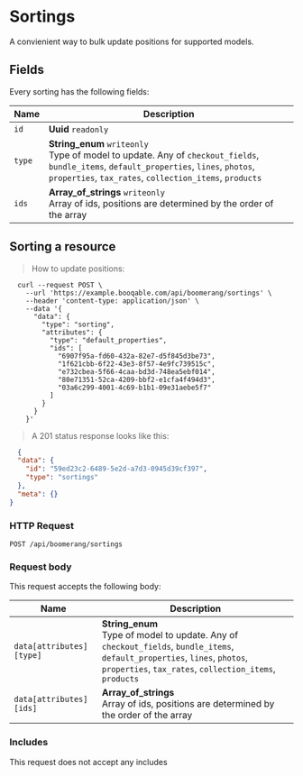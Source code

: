 # Sortings

A convienient way to bulk update positions for supported models.

## Fields
Every sorting has the following fields:

Name | Description
-- | --
`id` | **Uuid** `readonly`<br>
`type` | **String_enum** `writeonly`<br>Type of model to update. Any of `checkout_fields`, `bundle_items`, `default_properties`, `lines`, `photos`, `properties`, `tax_rates`, `collection_items`, `products`
`ids` | **Array_of_strings** `writeonly`<br>Array of ids, positions are determined by the order of the array


## Sorting a resource



> How to update positions:

```shell
  curl --request POST \
    --url 'https://example.booqable.com/api/boomerang/sortings' \
    --header 'content-type: application/json' \
    --data '{
      "data": {
        "type": "sorting",
        "attributes": {
          "type": "default_properties",
          "ids": [
            "6907f95a-fd60-432a-82e7-d5f845d3be73",
            "1f621cbb-6f22-43e3-8f57-4e9fc739515c",
            "e732cbea-5f66-4caa-bd3d-748ea5ebf014",
            "80e71351-52ca-4209-bbf2-e1cfa4f494d3",
            "03a6c299-4001-4c69-b1b1-09e31aebe5f7"
          ]
        }
      }
    }'
```

> A 201 status response looks like this:

```json
  {
  "data": {
    "id": "59ed23c2-6489-5e2d-a7d3-0945d39cf397",
    "type": "sortings"
  },
  "meta": {}
}
```

### HTTP Request

`POST /api/boomerang/sortings`

### Request body

This request accepts the following body:

Name | Description
-- | --
`data[attributes][type]` | **String_enum** <br>Type of model to update. Any of `checkout_fields`, `bundle_items`, `default_properties`, `lines`, `photos`, `properties`, `tax_rates`, `collection_items`, `products`
`data[attributes][ids]` | **Array_of_strings** <br>Array of ids, positions are determined by the order of the array


### Includes

This request does not accept any includes